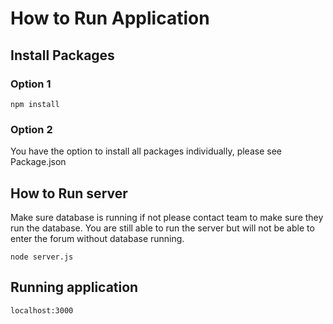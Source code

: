 # How to Run Application

## Install Packages

### Option 1
```
npm install
```

### Option 2

You have the option to install all packages individually, please see Package.json

## How to Run server

Make sure database is running if not please contact team to make sure they run the database. You are still able to run the server but will not be able to enter the forum without database running.

```
node server.js
```
## Running application

```
localhost:3000
```
